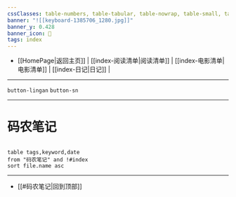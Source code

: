 ```yaml
---
cssClasses: table-numbers, table-tabular, table-nowrap, table-small, table-lines, row-lines, col-lines, row-alt, table-max
banner: "![[keyboard-1385706_1280.jpg]]"
banner_y: 0.428
banner_icon: 🍋
tags: index
---
```


- [[HomePage|返回主页]] | [[index-阅读清单|阅读清单]] | [[index-电影清单|电影清单]] | [[index-日记|日记]] |

---

`button-lingan`   `button-sn` 

---

# 码农笔记

```dataview 

table tags,keyword,date
from "码农笔记" and !#index
sort file.name asc

```
---


- [[#码农笔记|回到顶部]]